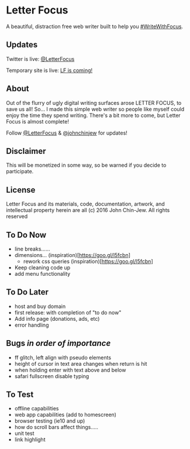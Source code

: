 # Letter Focus
A beautiful, distraction free web writer built to help you [#WriteWithFocus](http://twitter.com/search?q=%23WriteWithFocus).


## Updates
Twitter is live: [@LetterFocus](http://twitter.com/letterfocus)

Temporary site is live: [LF is coming!](http://bit.ly/LFocus)


## About
Out of the flurry of ugly digital writing surfaces arose LETTER FOCUS, to save us all! So... I made this simple web writer so people like myself could enjoy the time they spend writing. There's a bit more to come, but Letter Focus is almost complete!

Follow [@LetterFocus](http://twitter.com/letterfocus) & [@johnchinjew](http://twitter.com/johnchinjew) for updates!


## Disclaimer
This will be monetized in some way, so be warned if you decide to participate.


## License
Letter Focus and its materials, code, documentation, artwork, and intellectual property herein are all (c) 2016 John Chin-Jew. All rights reserved


## To Do Now
- line breaks......
- dimensions... (inspiration)[https://goo.gl/l5fcbn]
  - rework css queries (inspiration)[https://goo.gl/l5fcbn]
- Keep cleaning code up
- add menu functionality


## To Do Later
- host and buy domain
- first release: with completion of "to do now"
- Add info page (donations, ads, etc)
- error handling


## Bugs *in order of importance*
- ff glitch, left align with pseudo elements
- height of cursor in text area changes when return is hit
- when holding enter with text above and below
- safari fullscreen disable typing


## To Test
- offline capabilities
- web app capabilities (add to homescreen)
- browser testing (ie10 and up)
- how do scroll bars affect things.....
- unit test
- link highlight
